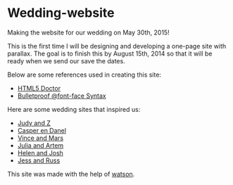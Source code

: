 Wedding-website
================================

Making the website for our wedding on May 30th, 2015!

This is the first time I will be designing and developing a one-page site with parallax.  The goal is to finish this by August 15th, 2014 so that it will be ready when we send our save the dates.

Below are some references used in creating this site:

* [HTML5 Doctor](http://www.html5doctor.com/ "HTML5 Doctor")
* [Bulletproof @font-face Syntax](http://www.paulirish.com/2009/bulletproof-font-face-implementation-syntax/ "Bulletproof @font-face Syntax")

Here are some wedding sites that inspired us:

* [Judy and Z](http://www.judieandz.com/ "Judy and Z")
* [Casper en Danel](http://www.casperendanel.co.za/ "Casper en Danel")
* [Vince and Mars](http://vinceandmarlene.com/ "Vince and Mars")
* [Julia and Artem](http://www.artemjuliawedding.com/en "Julia and Artem")
* [Helen and Josh](http://helenandjoshsittinginatree.com/ "Helen and Josh")
* [Jess and Russ](http://jessandruss.us/ "Jess and Russ")

This site was made with the help of [watson](http://goosecode.com/watson/ "watson").